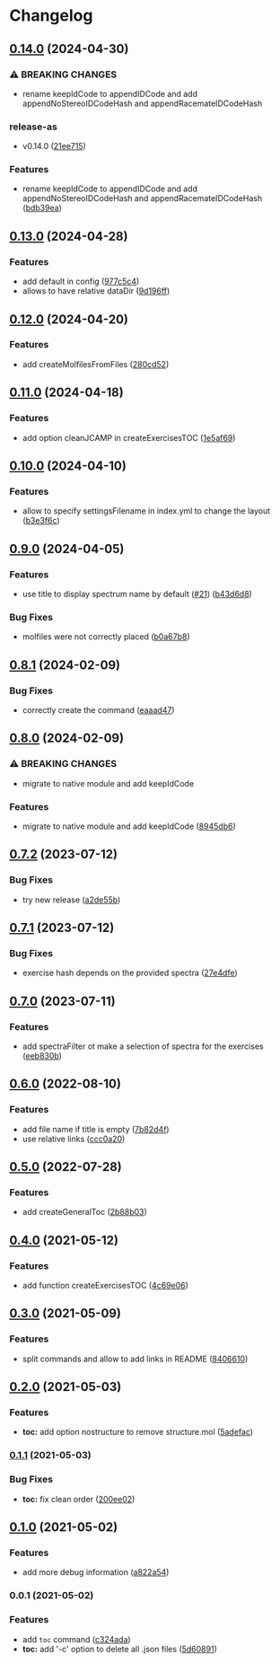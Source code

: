 # Changelog

## [0.14.0](https://github.com/zakodium/nmrium-cli/compare/v0.13.0...v0.14.0) (2024-04-30)


### ⚠ BREAKING CHANGES

* rename keepIdCode to appendIDCode and add appendNoStereoIDCodeHash and appendRacemateIDCodeHash

### release-as

* v0.14.0 ([21ee715](https://github.com/zakodium/nmrium-cli/commit/21ee7157c9595cd1a2d4d538f6e5152fefc05e9f))


### Features

* rename keepIdCode to appendIDCode and add appendNoStereoIDCodeHash and appendRacemateIDCodeHash ([bdb39ea](https://github.com/zakodium/nmrium-cli/commit/bdb39ea74948a3778730f748377c46823eb50c37))

## [0.13.0](https://github.com/zakodium/nmrium-cli/compare/v0.12.0...v0.13.0) (2024-04-28)


### Features

* add default in config ([977c5c4](https://github.com/zakodium/nmrium-cli/commit/977c5c4489f84fab3e731758961f75f6fef8d37c))
* allows to have relative dataDir ([9d196ff](https://github.com/zakodium/nmrium-cli/commit/9d196ff5643533825bed7c271528826f2f003842))

## [0.12.0](https://github.com/zakodium/nmrium-cli/compare/v0.11.0...v0.12.0) (2024-04-20)

### Features

- add createMolfilesFromFiles ([280cd52](https://github.com/zakodium/nmrium-cli/commit/280cd523d666d3c201e913537bf3ddbe977fb15d))

## [0.11.0](https://github.com/zakodium/nmrium-cli/compare/v0.10.0...v0.11.0) (2024-04-18)

### Features

- add option cleanJCAMP in createExercisesTOC ([1e5af69](https://github.com/zakodium/nmrium-cli/commit/1e5af698bc7e2b8edaf6dc2987a7bd75b0fa8811))

## [0.10.0](https://github.com/zakodium/nmrium-cli/compare/v0.9.0...v0.10.0) (2024-04-10)

### Features

- allow to specify settingsFilename in index.yml to change the layout ([b3e3f6c](https://github.com/zakodium/nmrium-cli/commit/b3e3f6ce77eac06f55d66e6e8b230bb2a2b3616a))

## [0.9.0](https://github.com/zakodium/nmrium-cli/compare/v0.8.1...v0.9.0) (2024-04-05)

### Features

- use title to display spectrum name by default ([#21](https://github.com/zakodium/nmrium-cli/issues/21)) ([b43d6d8](https://github.com/zakodium/nmrium-cli/commit/b43d6d8374a8aacc7d12764f6caeb39279dad7c6))

### Bug Fixes

- molfiles were not correctly placed ([b0a67b8](https://github.com/zakodium/nmrium-cli/commit/b0a67b8c0300d00b3e18272853442bf08e117f25))

## [0.8.1](https://github.com/zakodium/nmrium-cli/compare/v0.8.0...v0.8.1) (2024-02-09)

### Bug Fixes

- correctly create the command ([eaaad47](https://github.com/zakodium/nmrium-cli/commit/eaaad47e9d6b0a516c51bd486a490c5e048a888f))

## [0.8.0](https://github.com/zakodium/nmrium-cli/compare/v0.7.2...v0.8.0) (2024-02-09)

### ⚠ BREAKING CHANGES

- migrate to native module and add keepIdCode

### Features

- migrate to native module and add keepIdCode ([8945db6](https://github.com/zakodium/nmrium-cli/commit/8945db6b7f902dd631a7e3f2539b292d0dcce584))

## [0.7.2](https://github.com/zakodium/nmrium-cli/compare/v0.7.1...v0.7.2) (2023-07-12)

### Bug Fixes

- try new release ([a2de55b](https://github.com/zakodium/nmrium-cli/commit/a2de55b57777886cc000ad69c1ab919d427efd50))

## [0.7.1](https://github.com/zakodium/nmrium-cli/compare/v0.7.0...v0.7.1) (2023-07-12)

### Bug Fixes

- exercise hash depends on the provided spectra ([27e4dfe](https://github.com/zakodium/nmrium-cli/commit/27e4dfe4aa80a031025455b05cf29f65ed221932))

## [0.7.0](https://github.com/zakodium/nmrium-cli/compare/v0.6.0...v0.7.0) (2023-07-11)

### Features

- add spectraFilter ot make a selection of spectra for the exercises ([eeb830b](https://github.com/zakodium/nmrium-cli/commit/eeb830bd0d9d332c5af872a412cca57500a8d06c))

## [0.6.0](https://www.github.com/zakodium/nmrium-cli/compare/v0.5.0...v0.6.0) (2022-08-10)

### Features

- add file name if title is empty ([7b82d4f](https://www.github.com/zakodium/nmrium-cli/commit/7b82d4f7b9d5656a78c66d8278b348b47ebcd6a8))
- use relative links ([ccc0a20](https://www.github.com/zakodium/nmrium-cli/commit/ccc0a2018205fd92760db7cd5d519b56c3e6e952))

## [0.5.0](https://www.github.com/zakodium/nmrium-cli/compare/v0.4.0...v0.5.0) (2022-07-28)

### Features

- add createGeneralToc ([2b88b03](https://www.github.com/zakodium/nmrium-cli/commit/2b88b0363969910ec4087860d5d458001dc7c0bf))

## [0.4.0](https://www.github.com/zakodium/nmrium-cli/compare/v0.3.0...v0.4.0) (2021-05-12)

### Features

- add function createExercisesTOC ([4c69e06](https://www.github.com/zakodium/nmrium-cli/commit/4c69e06e551522a42c95f55e96458351f479f56e))

## [0.3.0](https://www.github.com/zakodium/nmrium-cli/compare/v0.2.0...v0.3.0) (2021-05-09)

### Features

- split commands and allow to add links in README ([8406610](https://www.github.com/zakodium/nmrium-cli/commit/84066100aa811f2a7fbffa4d76aecb6f27637e5b))

## [0.2.0](https://www.github.com/zakodium/nmrium-cli/compare/v0.1.1...v0.2.0) (2021-05-03)

### Features

- **toc:** add option nostructure to remove structure.mol ([5adefac](https://www.github.com/zakodium/nmrium-cli/commit/5adefac3c9298ad16542e71dc22a07c1b662104f))

### [0.1.1](https://www.github.com/zakodium/nmrium-cli/compare/v0.1.0...v0.1.1) (2021-05-03)

### Bug Fixes

- **toc:** fix clean order ([200ee02](https://www.github.com/zakodium/nmrium-cli/commit/200ee0261ea8e9f6c8a245e2ed32a28c4147bf4c))

## [0.1.0](https://www.github.com/zakodium/nmrium-cli/compare/v0.0.1...v0.1.0) (2021-05-02)

### Features

- add more debug information ([a822a54](https://www.github.com/zakodium/nmrium-cli/commit/a822a5445dcbf3eb8cbb594135ca29940ff35b4a))

### 0.0.1 (2021-05-02)

### Features

- add `toc` command ([c324ada](https://www.github.com/zakodium/nmrium-cli/commit/c324ada3d46922fae468194909f94bc440725709))
- **toc:** add '-c' option to delete all .json files ([5d60891](https://www.github.com/zakodium/nmrium-cli/commit/5d60891b862ab3b9b30c6d42a670227ab0f477cc))
